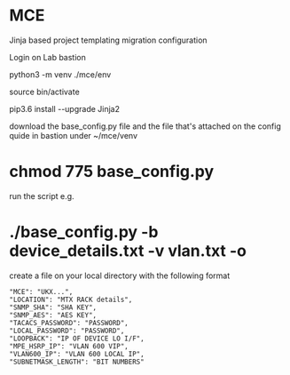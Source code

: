 # MCE
Jinja based project templating migration configuration

Login on Lab bastion

python3 -m venv ./mce/env

source bin/activate

pip3.6 install --upgrade Jinja2

download the base_config.py file and the file that's attached on the config quide in bastion under ~/mce/venv

chmod 775 base_config.py
===
run the script e.g.

./base_config.py -b device_details.txt -v vlan.txt -o
===
create a file on your local directory with the following format
```
"MCE": "UKX...",
"LOCATION": "MTX RACK details",
"SNMP_SHA": "SHA KEY",
"SNMP_AES": "AES KEY",
"TACACS_PASSWORD": "PASSWORD",
"LOCAL_PASSWORD": "PASSWORD",
"LOOPBACK": "IP OF DEVICE LO I/F",
"MPE_HSRP_IP": "VLAN 600 VIP",
"VLAN600_IP": "VLAN 600 LOCAL IP",
"SUBNETMASK_LENGTH": "BIT NUMBERS"
```
